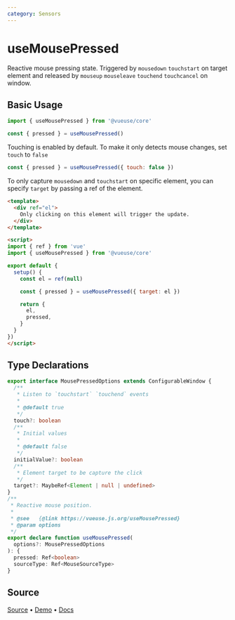 ```yaml
---
category: Sensors
---
```


# useMousePressed

Reactive mouse pressing state. Triggered by `mousedown` `touchstart` on target element and released by `mouseup` `mouseleave` `touchend` `touchcancel` on window.

## Basic Usage

```js
import { useMousePressed } from '@vueuse/core'

const { pressed } = useMousePressed()
```

Touching is enabled by default. To make it only detects mouse changes, set `touch` to `false`

```js
const { pressed } = useMousePressed({ touch: false })
```

To only capture `mousedown` and `touchstart` on specific element, you can specify `target` by passing a ref of the element. 


```html {16-20}
<template>
  <div ref="el">
    Only clicking on this element will trigger the update.
  </div>
</template>

<script>
import { ref } from 'vue'
import { useMousePressed } from '@vueuse/core'

export default {
  setup() {
    const el = ref(null)

    const { pressed } = useMousePressed({ target: el })

    return {
      el,
      pressed,
    }
  }
})
</script>
```


<!--FOOTER_STARTS-->
## Type Declarations

```typescript
export interface MousePressedOptions extends ConfigurableWindow {
  /**
   * Listen to `touchstart` `touchend` events
   *
   * @default true
   */
  touch?: boolean
  /**
   * Initial values
   *
   * @default false
   */
  initialValue?: boolean
  /**
   * Element target to be capture the click
   */
  target?: MaybeRef<Element | null | undefined>
}
/**
 * Reactive mouse position.
 *
 * @see   {@link https://vueuse.js.org/useMousePressed}
 * @param options
 */
export declare function useMousePressed(
  options?: MousePressedOptions
): {
  pressed: Ref<boolean>
  sourceType: Ref<MouseSourceType>
}
```

## Source

[Source](https://github.com/vueuse/vueuse/blob/main/packages/core/useMousePressed/index.ts) • [Demo](https://github.com/vueuse/vueuse/blob/main/packages/core/useMousePressed/demo.vue) • [Docs](https://github.com/vueuse/vueuse/blob/main/packages/core/useMousePressed/index.md)


<!--FOOTER_ENDS-->
